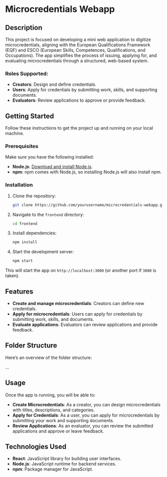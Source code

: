 # Microcredentials Webapp

## Description
This project is focused on developing a mini web application to digitize microcredentials, aligning with the European Qualifications Framework (EQF) and ESCO (European Skills, Competences, Qualifications, and Occupations). The app simplifies the process of issuing, applying for, and evaluating microcredentials through a structured, web-based system.

### Roles Supported:
- **Creators**: Design and define credentials.
- **Users**: Apply for credentials by submitting work, skills, and supporting documents.
- **Evaluators**: Review applications to approve or provide feedback.

## Getting Started

Follow these instructions to get the project up and running on your local machine.

### Prerequisites
Make sure you have the following installed:
- **Node.js**: [Download and install Node.js](https://nodejs.org/).
- **npm**: npm comes with Node.js, so installing Node.js will also install npm.

### Installation

1. Clone the repository:
    ```bash
    git clone https://github.com/yourusername/microcredentials-webapp.git
    ```

2. Navigate to the `frontend` directory:
    ```bash
    cd frontend
    ```

3. Install dependencies:
    ```bash
    npm install
    ```

4. Start the development server:
    ```bash
    npm start
    ```

This will start the app on `http://localhost:3000` (or another port if `3000` is taken).

## Features
- **Create and manage microcredentials**: Creators can define new credentials.
- **Apply for microcredentials**: Users can apply for credentials by submitting work, skills, and documents.
- **Evaluate applications**: Evaluators can review applications and provide feedback.

## Folder Structure

Here’s an overview of the folder structure:

...


## Usage

Once the app is running, you will be able to:

- **Create Microcredentials**: As a creator, you can design microcredentials with titles, descriptions, and categories.
- **Apply for Credentials**: As a user, you can apply for microcredentials by submitting your work and supporting documents.
- **Review Applications**: As an evaluator, you can review the submitted applications and approve or leave feedback.

## Technologies Used
- **React**: JavaScript library for building user interfaces.
- **Node.js**: JavaScript runtime for backend services.
- **npm**: Package manager for JavaScript.
